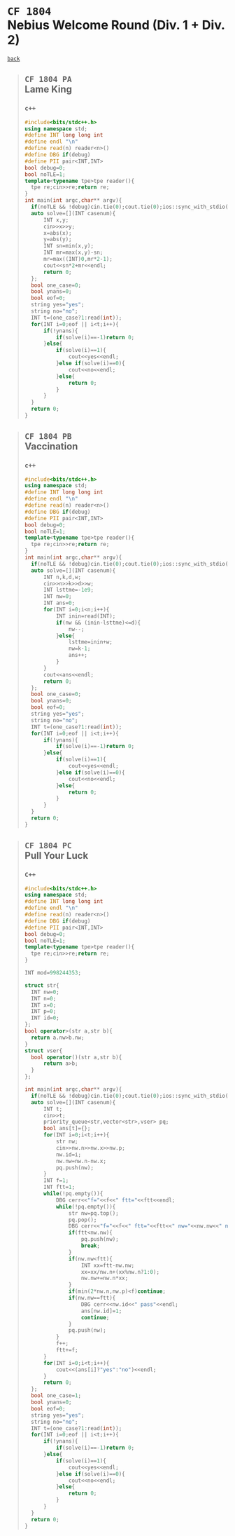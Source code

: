 <link id="style_css" rel="stylesheet" type="text/css" href="/OJ_ans/style.css">

# `CF 1804`<br>Nebius Welcome Round (Div. 1 + Div. 2)
[`back`](../)

> ## `CF 1804 PA`<br>Lame King
> ### `c++`
> ```c++
> #include<bits/stdc++.h>
> using namespace std;
> #define INT long long int
> #define endl "\n"
> #define read(n) reader<n>()
> #define DBG if(debug)
> #define PII pair<INT,INT>
> bool debug=0;
> bool noTLE=1;
> template<typename tpe>tpe reader(){
> 	tpe re;cin>>re;return re;
> }
> int main(int argc,char** argv){
> 	if(noTLE && !debug)cin.tie(0);cout.tie(0);ios::sync_with_stdio(0);
> 	auto solve=[](INT casenum){
> 		INT x,y;
> 		cin>>x>>y;
> 		x=abs(x);
> 		y=abs(y);
> 		INT sn=min(x,y);
> 		INT mr=max(x,y)-sn;
> 		mr=max((INT)0,mr*2-1);
> 		cout<<sn*2+mr<<endl;
> 		return 0;
> 	};
> 	bool one_case=0;
> 	bool ynans=0;
> 	bool eof=0;
> 	string yes="yes";
> 	string no="no";
> 	INT t=(one_case?1:read(int));
> 	for(INT i=0;eof || i<t;i++){
> 		if(!ynans){
> 			if(solve(i)==-1)return 0;
> 		}else{
> 			if(solve(i)==1){
> 				cout<<yes<<endl;
> 			}else if(solve(i)==0){
> 				cout<<no<<endl;
> 			}else{
> 				return 0;
> 			}
> 		}
> 	}
> 	return 0;
> }
> ```

> ## `CF 1804 PB`<br>Vaccination
> ### `c++`
> ```c++
> #include<bits/stdc++.h>
> using namespace std;
> #define INT long long int
> #define endl "\n"
> #define read(n) reader<n>()
> #define DBG if(debug)
> #define PII pair<INT,INT>
> bool debug=0;
> bool noTLE=1;
> template<typename tpe>tpe reader(){
> 	tpe re;cin>>re;return re;
> }
> int main(int argc,char** argv){
> 	if(noTLE && !debug)cin.tie(0);cout.tie(0);ios::sync_with_stdio(0);
> 	auto solve=[](INT casenum){
> 		INT n,k,d,w;
> 		cin>>n>>k>>d>>w;
> 		INT lsttme=-1e9;
> 		INT nw=0;
> 		INT ans=0;
> 		for(INT i=0;i<n;i++){
> 			INT inin=read(INT);
> 			if(nw && (inin-lsttme)<=d){
> 				nw--;
> 			}else{
> 				lsttme=inin+w;
> 				nw=k-1;
> 				ans++;
> 			}
> 		}
> 		cout<<ans<<endl;
> 		return 0;
> 	};
> 	bool one_case=0;
> 	bool ynans=0;
> 	bool eof=0;
> 	string yes="yes";
> 	string no="no";
> 	INT t=(one_case?1:read(int));
> 	for(INT i=0;eof || i<t;i++){
> 		if(!ynans){
> 			if(solve(i)==-1)return 0;
> 		}else{
> 			if(solve(i)==1){
> 				cout<<yes<<endl;
> 			}else if(solve(i)==0){
> 				cout<<no<<endl;
> 			}else{
> 				return 0;
> 			}
> 		}
> 	}
> 	return 0;
> }
> ```

> ## `CF 1804 PC`<br>Pull Your Luck
> ### `C++`
> ```c++
> #include<bits/stdc++.h>
> using namespace std;
> #define INT long long int
> #define endl "\n"
> #define read(n) reader<n>()
> #define DBG if(debug)
> #define PII pair<INT,INT>
> bool debug=0;
> bool noTLE=1;
> template<typename tpe>tpe reader(){
> 	tpe re;cin>>re;return re;
> }
> 
> INT mod=998244353;
> 
> struct str{
> 	INT nw=0;
> 	INT n=0;
> 	INT x=0;
> 	INT p=0;
> 	INT id=0;
> };
> bool operator>(str a,str b){
> 	return a.nw>b.nw;
> }
> struct vser{
> 	bool operator()(str a,str b){
> 		return a>b;
> 	}
> };
> 
> int main(int argc,char** argv){
> 	if(noTLE && !debug)cin.tie(0);cout.tie(0);ios::sync_with_stdio(0);
> 	auto solve=[](INT casenum){
> 		INT t;
> 		cin>>t;
> 		priority_queue<str,vector<str>,vser> pq;
> 		bool ans[t]={};
> 		for(INT i=0;i<t;i++){
> 			str nw;
> 			cin>>nw.n>>nw.x>>nw.p;
> 			nw.id=i;
> 			nw.nw=nw.n-nw.x;
> 			pq.push(nw);
> 		}
> 		INT f=1;
> 		INT ftt=1;
> 		while(!pq.empty()){
> 			DBG cerr<<"f="<<f<<" ftt="<<ftt<<endl;
> 			while(!pq.empty()){
> 				str nw=pq.top();
> 				pq.pop();
> 				DBG cerr<<"f="<<f<<" ftt="<<ftt<<" nw="<<nw.nw<<" n="<<nw.n<<" x="<<nw.x<<" p="<<nw.p<<" id="<<nw.id<<endl;
> 				if(ftt<nw.nw){
> 					pq.push(nw);
> 					break;
> 				}
> 				if(nw.nw<ftt){
> 					INT xx=ftt-nw.nw;
> 					xx=xx/nw.n+(xx%nw.n?1:0);
> 					nw.nw+=nw.n*xx;
> 				}
> 				if(min(2*nw.n,nw.p)<f)continue;
> 				if(nw.nw==ftt){
> 					DBG cerr<<nw.id<<" pass"<<endl;
> 					ans[nw.id]=1;
> 					continue;
> 				}
> 				pq.push(nw);
> 			}
> 			f++;
> 			ftt+=f;
> 		}
> 		for(INT i=0;i<t;i++){
> 			cout<<(ans[i]?"yes":"no")<<endl;
> 		}
> 		return 0;
> 	};
> 	bool one_case=1;
> 	bool ynans=0;
> 	bool eof=0;
> 	string yes="yes";
> 	string no="no";
> 	INT t=(one_case?1:read(int));
> 	for(INT i=0;eof || i<t;i++){
> 		if(!ynans){
> 			if(solve(i)==-1)return 0;
> 		}else{
> 			if(solve(i)==1){
> 				cout<<yes<<endl;
> 			}else if(solve(i)==0){
> 				cout<<no<<endl;
> 			}else{
> 				return 0;
> 			}
> 		}
> 	}
> 	return 0;
> }
> ```




